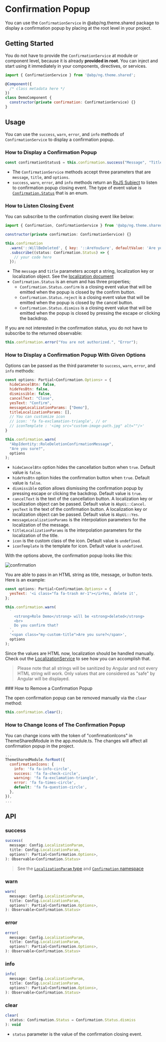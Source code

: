 # Confirmation Popup

You can use the `ConfirmationService` in @abp/ng.theme.shared package to display a confirmation popup by placing at the root level in your project.

## Getting Started

You do not have to provide the `ConfirmationService` at module or component level, because it is already **provided in root**. You can inject and start using it immediately in your components, directives, or services.

```js
import { ConfirmationService } from '@abp/ng.theme.shared';

@Component({
  /* class metadata here */
})
class DemoComponent {
  constructor(private confirmation: ConfirmationService) {}
}
```

## Usage

You can use the `success`, `warn`, `error`, and `info` methods of `ConfirmationService` to display a confirmation popup.

### How to Display a Confirmation Popup

```js
const confirmationStatus$ = this.confirmation.success("Message", "Title");
```

- The `ConfirmationService` methods accept three parameters that are `message`, `title`, and `options`.
- `success`, `warn`, `error`, and `info` methods return an [RxJS Subject](https://rxjs-dev.firebaseapp.com/guide/subject) to listen to confirmation popup closing event. The type of event value is [`Confirmation.Status`](https://github.com/abpframework/abp/blob/master/npm/ng-packs/packages/theme-shared/src/lib/models/confirmation.ts#L24) that is an enum.

### How to Listen Closing Event

You can subscribe to the confirmation closing event like below:

```js
import { Confirmation, ConfirmationService } from '@abp/ng.theme.shared';

constructor(private confirmation: ConfirmationService) {}

this.confirmation
  .warn('::WillBeDeleted', { key: '::AreYouSure', defaultValue: 'Are you sure?' })
  .subscribe((status: Confirmation.Status) => {
    // your code here
  });
```

- The `message` and `title` parameters accept a string, localization key or localization object. See the [localization document](./Localization.md)
- `Confirmation.Status` is an enum and has three properties;
  - `Confirmation.Status.confirm` is a closing event value that will be emitted when the popup is closed by the confirm button.
  - `Confirmation.Status.reject` is a closing event value that will be emitted when the popup is closed by the cancel button.
  - `Confirmation.Status.dismiss` is a closing event value that will be emitted when the popup is closed by pressing the escape or clicking the backdrop.

If you are not interested in the confirmation status, you do not have to subscribe to the returned observable:

```js
this.confirmation.error("You are not authorized.", "Error");
```

### How to Display a Confirmation Popup With Given Options

Options can be passed as the third parameter to `success`, `warn`, `error`, and `info` methods:

```js
const options: Partial<Confirmation.Options> = {
  hideCancelBtn: false,
  hideYesBtn: false,
  dismissible: false,
  cancelText: "Close",
  yesText: "Confirm",
  messageLocalizationParams: ["Demo"],
  titleLocalizationParams: [],
  // You can customize icon 
  // icon: 'fa fa-exclamation-triangle', // or
  // iconTemplate : '<img src="custom-image-path.jpg" alt=""/>'
} 

this.confirmation.warn(
  "AbpIdentity::RoleDeletionConfirmationMessage",
  "Are you sure?",
  options
);
```

- `hideCancelBtn` option hides the cancellation button when `true`. Default value is `false`.
- `hideYesBtn` option hides the confirmation button when `true`. Default value is `false`.
- `dismissible` option allows dismissing the confirmation popup by pressing escape or clicking the backdrop. Default value is `true`.
- `cancelText` is the text of the cancellation button. A localization key or localization object can be passed. Default value is `AbpUi::Cancel`.
- `yesText` is the text of the confirmation button. A localization key or localization object can be passed. Default value is `AbpUi::Yes`.
- `messageLocalizationParams` is the interpolation parameters for the localization of the message.
- `titleLocalizationParams` is the interpolation parameters for the localization of the title.
- `icon` is the custom class of the icon. Default value is `undefined`.
- `iconTemplate` is the template for icon. Default value is `undefined`.

With the options above, the confirmation popup looks like this:

![confirmation](./images/confirmation.png)

You are able to pass in an HTML string as title, message, or button texts. Here is an example:

```js
const options: Partial<Confirmation.Options> = {
  yesText: '<i class="fa fa-trash mr-1"></i>Yes, delete it',
};

this.confirmation.warn(
  `
    <strong>Role Demo</strong> will be <strong>deleted</strong>
    <br>
    Do you confirm that?
  `,
  '<span class="my-custom-title">Are you sure?</span>',
  options
);
```

Since the values are HTML now, localization should be handled manually. Check out the [LocalizationService](./Localization#using-the-localization-service) to see how you can accomplish that.

> Please note that all strings will be sanitized by Angular and not every HTML string will work. Only values that are considered as "safe" by Angular will be displayed.

### How to Remove a Confirmation Popup

The open confirmation popup can be removed manually via the `clear` method:

```js
this.confirmation.clear();
```

### How to Change Icons of The Confirmation Popup

You can change icons with the token of "confirmationIcons" in ThemeSharedModule in the app.module.ts. The changes will affect  all confirmation popup in the project.

```js
...
ThemeSharedModule.forRoot({
  confirmationIcons: {
    info: 'fa fa-info-circle',
    success: 'fa fa-check-circle',
    warning: 'fa fa-exclamation-triangle',
    error: 'fa fa-times-circle',
    default: 'fa fa-question-circle',
  },
}),
...
```


## API

### success

```js
success(
  message: Config.LocalizationParam,
  title: Config.LocalizationParam,
  options?: Partial<Confirmation.Options>,
): Observable<Confirmation.Status>
```

> See the [`LocalizationParam` type](https://github.com/abpframework/abp/blob/master/npm/ng-packs/packages/core/src/lib/models/localization.ts#L6) and [`Confirmation` namespace](https://github.com/abpframework/abp/blob/master/npm/ng-packs/packages/theme-shared/src/lib/models/confirmation.ts)

### warn

```js
warn(
  message: Config.LocalizationParam,
  title: Config.LocalizationParam,
  options?: Partial<Confirmation.Options>,
): Observable<Confirmation.Status>
```

### error

```js
error(
  message: Config.LocalizationParam,
  title: Config.LocalizationParam,
  options?: Partial<Confirmation.Options>,
): Observable<Confirmation.Status>
```

### info

```js
info(
  message: Config.LocalizationParam,
  title: Config.LocalizationParam,
  options?: Partial<Confirmation.Options>,
): Observable<Confirmation.Status>
```

### clear

```js
clear(
  status: Confirmation.Status = Confirmation.Status.dismiss
): void
```

- `status` parameter is the value of the confirmation closing event.
